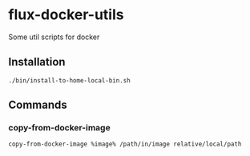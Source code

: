 # flux-docker-utils

Some util scripts for docker

## Installation

```shell
./bin/install-to-home-local-bin.sh
```

## Commands

### copy-from-docker-image

```shell
copy-from-docker-image %image% /path/in/image relative/local/path
```

